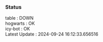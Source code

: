 ### Status


table : DOWN  
hogwarts : OK  
icy-bot : OK  
Latest Update : 2024-09-24 16:12:33.656516
